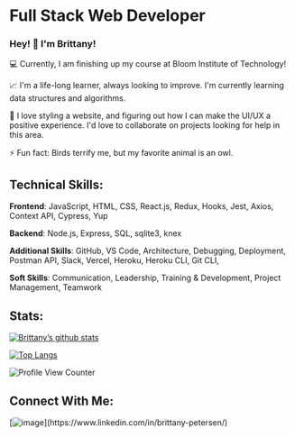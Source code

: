 # Full Stack Web Developer

### Hey! :wave: I'm Brittany!

💻 Currently, I am finishing up my course at Bloom Institute of Technology!

📈 I'm a life-long learner, always looking to improve. I'm currently learning data structures and algorithms.

🎎 I love styling a website, and figuring out how I can make the UI/UX a positive experience. I'd love to collaborate on projects looking for help in this area.

⚡ Fun fact: Birds terrify me, but my favorite animal is an owl.

## Technical Skills:

**Frontend**: JavaScript, HTML, CSS, React.js, Redux, Hooks, Jest, Axios, Context API, Cypress, Yup 

**Backend**: Node.js, Express, SQL, sqlite3, knex 

**Additional Skills**: GitHub, VS Code, Architecture, Debugging, Deployment, Postman API, Slack,  Vercel, Heroku, Heroku CLI, Git CLI,

**Soft Skills**: Communication, Leadership, Training & Development, Project Management, Teamwork

## Stats:

[![Brittany’s github stats](https://github-readme-stats.vercel.app/api?username=BrittanyPete)](https://github.com/BrittanyPete)

[![Top Langs](https://github-readme-stats.vercel.app/api/top-langs/?username=BrittanyPete&layout=compact)](https://github.com/BrittanyPete)

![Profile View Counter](https://komarev.com/ghpvc/?username=BrittanyPete)

## Connect With Me:

[![image](https://user-images.githubusercontent.com/92415478/159374862-d6e6747b-bce7-4313-9375-3ac6095dc8d1.png "https://www.linkedin.com/in/brittany-petersen/")](https://www.linkedin.com/in/brittany-petersen/)






<!--
**BrittanyPete/BrittanyPete** is a ✨ _special_ ✨ repository because its `README.md` (this file) appears on your GitHub profile.
-->
